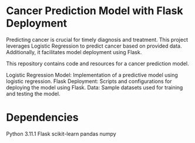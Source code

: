 # Cancer Prediction Model with Flask Deployment




Predicting cancer is crucial for timely diagnosis and treatment. This project leverages Logistic Regression to predict cancer based on provided data. Additionally, it facilitates model deployment using Flask.

This repository contains code and resources for a cancer prediction model.

Logistic Regression Model: Implementation of a predictive model using logistic regression.
Flask Deployment: Scripts and configurations for deploying the model using Flask.
Data: Sample datasets used for training and testing the model.

# Dependencies

 Python 3.11.1
 Flask
 scikit-learn
 pandas
 numpy
 
